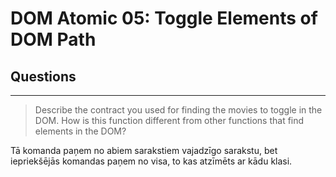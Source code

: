 # DOM Atomic 05: Toggle Elements of DOM Path

## Questions

---

> Describe the contract you used for finding the movies to toggle in the DOM. How is this function different from other functions that find elements in the DOM?

Tā komanda paņem no abiem sarakstiem vajadzīgo sarakstu, bet iepriekšējās komandas paņem no visa, to kas atzīmēts ar kādu klasi.  